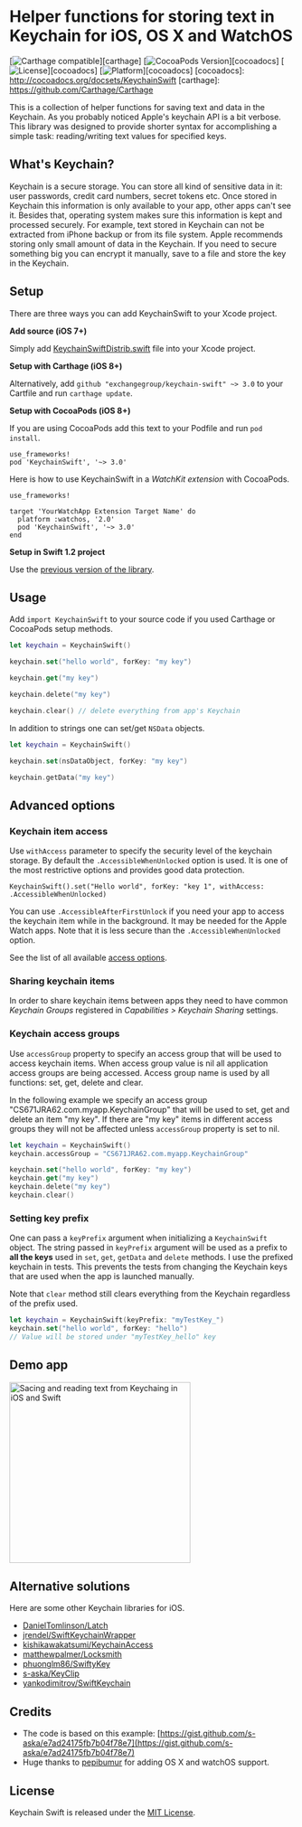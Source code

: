 # Helper functions for storing text in Keychain for iOS, OS X and WatchOS

[![Carthage compatible](https://img.shields.io/badge/Carthage-compatible-4BC51D.svg?style=flat)][carthage]
[![CocoaPods Version](https://img.shields.io/cocoapods/v/KeychainSwift.svg?style=flat)][cocoadocs]
[![License](https://img.shields.io/cocoapods/l/KeychainSwift.svg?style=flat)][cocoadocs]
[![Platform](https://img.shields.io/cocoapods/p/KeychainSwift.svg?style=flat)][cocoadocs]
[cocoadocs]: http://cocoadocs.org/docsets/KeychainSwift
[carthage]: https://github.com/Carthage/Carthage

This is a collection of helper functions for saving text and data in the Keychain.
 As you probably noticed Apple's keychain API is a bit verbose. This library was designed to provide shorter syntax for accomplishing a simple task: reading/writing text values for specified keys.

## What's Keychain?

Keychain is a secure storage. You can store all kind of sensitive data in it: user passwords, credit card numbers, secret tokens etc. Once stored in Keychain this information is only available to your app, other apps can't see it. Besides that, operating system makes sure this information is kept and processed securely. For example, text stored in Keychain can not be extracted from iPhone backup or from its file system. Apple recommends storing only small amount of data in the Keychain. If you need to secure something big you can encrypt it manually, save to a file and store the key in the Keychain.

## Setup

There are three ways you can add KeychainSwift to your Xcode project.

**Add source (iOS 7+)**

Simply add [KeychainSwiftDistrib.swift](https://github.com/exchangegroup/keychain-swift/blob/master/Distrib/KeychainSwiftDistrib.swift) file into your Xcode project.

**Setup with Carthage (iOS 8+)**

Alternatively, add `github "exchangegroup/keychain-swift" ~> 3.0` to your Cartfile and run `carthage update`.

**Setup with CocoaPods (iOS 8+)**

If you are using CocoaPods add this text to your Podfile and run `pod install`.

    use_frameworks!
    pod 'KeychainSwift', '~> 3.0'

Here is how to use KeychainSwift in a *WatchKit extension* with CocoaPods.

    use_frameworks!

    target 'YourWatchApp Extension Target Name' do
      platform :watchos, '2.0'
      pod 'KeychainSwift', '~> 3.0'
    end


**Setup in Swift 1.2 project**

Use the [previous version of the library](https://github.com/exchangegroup/keychain-swift/wiki/Swift-1.2-setup).

## Usage

Add `import KeychainSwift` to your source code if you used Carthage or CocoaPods setup methods.

```Swift
let keychain = KeychainSwift()

keychain.set("hello world", forKey: "my key")

keychain.get("my key")

keychain.delete("my key")

keychain.clear() // delete everything from app's Keychain
```

In addition to strings one can set/get `NSData` objects.

```Swift
let keychain = KeychainSwift()

keychain.set(nsDataObject, forKey: "my key")

keychain.getData("my key")
```

## Advanced options

### Keychain item access

Use `withAccess` parameter to specify the security level of the keychain storage.
By default the `.AccessibleWhenUnlocked` option is used. It is one of the most restrictive options and provides good data protection.

```
KeychainSwift().set("Hello world", forKey: "key 1", withAccess: .AccessibleWhenUnlocked)
```

You can use `.AccessibleAfterFirstUnlock` if you need your app to access the keychain item while in the background.  It may be needed for the Apple Watch apps. Note that it is less secure than the `.AccessibleWhenUnlocked` option.

See the list of all available [access options](https://github.com/exchangegroup/keychain-swift/blob/master/KeychainSwift/KeychainSwiftAccessOptions.swift).

### Sharing keychain items

In order to share keychain items between apps they need to have common *Keychain Groups* registered in *Capabilities > Keychain Sharing* settings.

### Keychain access groups

Use `accessGroup` property to specify an access group that will be used to access keychain items. When access group value is nil all application access groups are being accessed. Access group name is used by all functions: set, get, delete and clear.

In the following example we specify an access group "CS671JRA62.com.myapp.KeychainGroup" that will be used to set, get and delete an item "my key". If there are "my key" items in different access groups they will not be affected unless `accessGroup` property is set to nil.

```Swift
let keychain = KeychainSwift()
keychain.accessGroup = "CS671JRA62.com.myapp.KeychainGroup"

keychain.set("hello world", forKey: "my key")
keychain.get("my key")
keychain.delete("my key")
keychain.clear()
```


### Setting key prefix

One can pass a `keyPrefix` argument when initializing a `KeychainSwift` object. The string passed in `keyPrefix` argument will be used as a prefix to **all the keys** used in `set`, `get`, `getData` and `delete` methods. I use the prefixed keychain in tests. This prevents the tests from changing the Keychain keys that are used when the app is launched manually.

Note that `clear` method still clears everything from the Keychain regardless of the prefix used.


```Swift
let keychain = KeychainSwift(keyPrefix: "myTestKey_")
keychain.set("hello world", forKey: "hello")
// Value will be stored under "myTestKey_hello" key
```

## Demo app

<img src="https://raw.githubusercontent.com/exchangegroup/keychain-swift/master/graphics/keychain-swift-demo.png" alt="Sacing and reading text from Keychaing in iOS and Swift" width="320">

## Alternative solutions

Here are some other Keychain libraries for iOS.

* [DanielTomlinson/Latch](https://github.com/DanielTomlinson/Latch)
* [jrendel/SwiftKeychainWrapper](https://github.com/jrendel/SwiftKeychainWrapper)
* [kishikawakatsumi/KeychainAccess](https://github.com/kishikawakatsumi/KeychainAccess)
* [matthewpalmer/Locksmith](https://github.com/matthewpalmer/Locksmith)
* [phuonglm86/SwiftyKey](https://github.com/phuonglm86/SwiftyKey)
* [s-aska/KeyClip](https://github.com/s-aska/KeyClip)
* [yankodimitrov/SwiftKeychain](https://github.com/yankodimitrov/SwiftKeychain)

## Credits

* The code is based on this example: [https://gist.github.com/s-aska/e7ad24175fb7b04f78e7](https://gist.github.com/s-aska/e7ad24175fb7b04f78e7)
* Huge thanks to [pepibumur](https://github.com/pepibumur) for adding OS X and watchOS support.

## License

Keychain Swift is released under the [MIT License](LICENSE).
